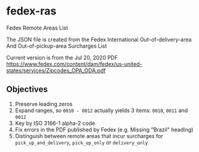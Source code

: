 # fedex-ras

Fedex Remote Areas List

The JSON file is created from the Fedex International Out-of-delivery-area And Out-of-pickup-area Surcharges List

Current version is from the Jul 20, 2020 PDF https://www.fedex.com/content/dam/fedex/us-united-states/services/Zipcodes_OPA_ODA.pdf

## Objectives

1. Preserve leading zeros
1. Expand ranges, so `0010 - 0012` actually yields 3 items: `0010`, `0011` and `0012`
1. Key by ISO 3166-1 alpha-2 code
1. Fix errors in the PDF published by Fedex (e.g. Missing "Brazil" heading) 
1. Distinguish between remote areas that incur surcharges for `pick_up_and_delivery`, `pick_up_only` or `delivery_only`
